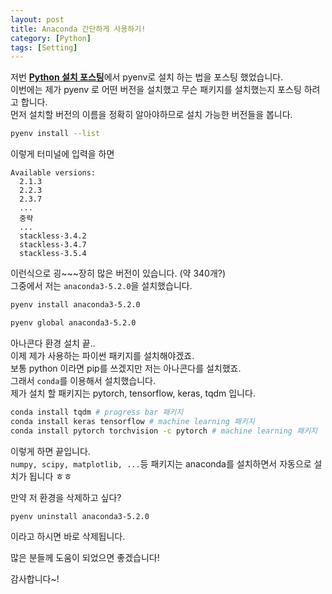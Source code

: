 ```yaml
---
layout: post
title: Anaconda 간단하게 사용하기!
category: [Python]
tags: [Setting]
---
```


저번 [**Python 설치 포스팅**](https://kkkjerry.github.io/python/2018/09/27/python4mac/)에서 pyenv로 설치 하는 법을 포스팅 했었습니다.  
이번에는 제가 pyenv 로 어떤 버전을 설치했고 무슨 패키지를 설치했는지 포스팅 하려고 합니다.  
먼저 설치할 버전의 이름을 정확히 알아야하므로 설치 가능한 버전들을 봅니다.

``` bash
pyenv install --list
```
이렇게 터미널에 입력을 하면

```
Available versions:
  2.1.3
  2.2.3
  2.3.7
  ...
  중략
  ...
  stackless-3.4.2
  stackless-3.4.7
  stackless-3.5.4
```

이런식으로 굉~~~장히 많은 버전이 있습니다. (약 340개?)  
그중에서 저는 `anaconda3-5.2.0`을 설치했습니다.

``` bash
pyenv install anaconda3-5.2.0

pyenv global anaconda3-5.2.0
```

아나콘다 환경 설치 끝..  
이제 제가 사용하는 파이썬 패키지를 설치해야겠죠.  
보통 python 이라면 pip를 쓰겠지만 저는 아나콘다를 설치했죠.  
그래서 `conda`를 이용해서 설치했습니다.  
제가 설치 할 패키지는 pytorch, tensorflow, keras, tqdm 입니다.  

``` bash
conda install tqdm # progress bar 패키지
conda install keras tensorflow # machine learning 패키지
conda install pytorch torchvision -c pytorch # machine learning 패키지
```

 이렇게 하면 끝입니다.  
 `numpy, scipy, matplotlib, ...`등 패키지는 anaconda를 설치하면서 자동으로 설치가 됩니다 ㅎㅎ  

 만약 저 환경을 삭제하고 싶다?
 ``` bash
 pyenv uninstall anaconda3-5.2.0
 ```
 이라고 하시면 바로 삭제됩니다.

 많은 분들께 도움이 되었으면 좋겠습니다!

 감사합니다~!
